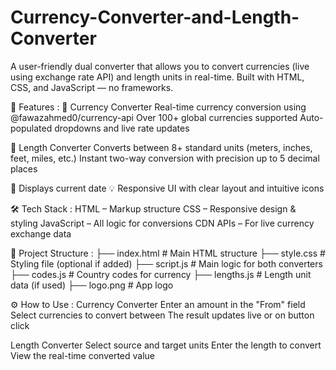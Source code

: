 # Currency-Converter-and-Length-Converter
A user-friendly dual converter that allows you to convert currencies (live using exchange rate API) and length units in real-time. Built with HTML, CSS, and JavaScript — no frameworks.

🌟 Features :
🔁 Currency Converter
Real-time currency conversion using @fawazahmed0/currency-api
Over 100+ global currencies supported
Auto-populated dropdowns and live rate updates

📐 Length Converter
Converts between 8+ standard units (meters, inches, feet, miles, etc.)
Instant two-way conversion with precision up to 5 decimal places

📅 Displays current date
💡 Responsive UI with clear layout and intuitive icons

🛠️ Tech Stack :
HTML – Markup structure
CSS – Responsive design & styling
JavaScript – All logic for conversions
CDN APIs – For live currency exchange data

📂 Project Structure :
├── index.html          # Main HTML structure
├── style.css           # Styling file (optional if added)
├── script.js           # Main logic for both converters
├── codes.js            # Country codes for currency
├── lengths.js          # Length unit data (if used)
├── logo.png            # App logo

⚙️ How to Use :
Currency Converter
Enter an amount in the "From" field
Select currencies to convert between
The result updates live or on button click

Length Converter
Select source and target units
Enter the length to convert
View the real-time converted value
